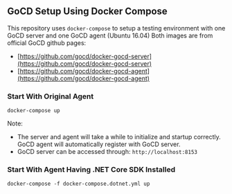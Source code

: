 ## GoCD Setup Using Docker Compose

This repository uses `docker-compose` to setup a testing environment with one GoCD server and one GoCD agent (Ubuntu 16.04)
Both images are from official GoCD github pages:
- [https://github.com/gocd/docker-gocd-server](https://github.com/gocd/docker-gocd-server)
- [https://github.com/gocd/docker-gocd-agent](https://github.com/gocd/docker-gocd-agent)

### Start With Original Agent
```
docker-compose up
```
Note:
- The server and agent will take a while to initialize and startup correctly. GoCD agent will automatically register with GoCD server.
- GoCD server can be accessed through: `http://localhost:8153`

### Start With Agent Having .NET Core SDK Installed
```
docker-compose -f docker-compose.dotnet.yml up
```
